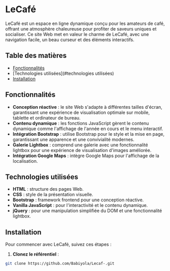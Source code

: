 # LeCafé

LeCafé est un espace en ligne dynamique conçu pour les amateurs de café, offrant une atmosphère chaleureuse pour profiter de saveurs uniques et socialiser. Ce site Web met en valeur le charme de LeCafé, avec une navigation facile, un beau curseur et des éléments interactifs.

## Table des matières

- [Fonctionnalités](#fonctionnalités)
- [Technologies utilisées](#technologies utilisées)
- [Installation](#installation)

## Fonctionnalités

- **Conception réactive** : le site Web s'adapte à différentes tailles d'écran, garantissant une expérience de visualisation optimale sur mobile, tablette et ordinateur de bureau.
- **Contenu dynamique** : les fonctions JavaScript gèrent le contenu dynamique comme l'affichage de l'année en cours et le menu interactif.
- **Intégration Bootstrap** : utilise Bootstrap pour le style et la mise en page, garantissant une apparence et une convivialité modernes.
- **Galerie Lightbox** : comprend une galerie avec une fonctionnalité lightbox pour une expérience de visualisation d'images améliorée.
- **Intégration Google Maps** : intègre Google Maps pour l'affichage de la localisation.

## Technologies utilisées

- **HTML** : structure des pages Web.
- **CSS** : style de la présentation visuelle.
- **Bootstrap** : framework frontend pour une conception réactive.
- **Vanilla JavaScript** : pour l'interactivité et le contenu dynamique.
- **jQuery** : pour une manipulation simplifiée du DOM et une fonctionnalité lightbox.

## Installation

Pour commencer avec LeCafé, suivez ces étapes :

1. **Clonez le référentiel** :
```bash
git clone https://github.com/Babiyola/Lecaf-.git
